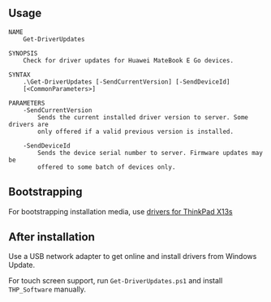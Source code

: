 ## Usage

```
NAME
    Get-DriverUpdates

SYNOPSIS
    Check for driver updates for Huawei MateBook E Go devices.

SYNTAX
    .\Get-DriverUpdates [-SendCurrentVersion] [-SendDeviceId]
    [<CommonParameters>]

PARAMETERS
    -SendCurrentVersion
        Sends the current installed driver version to server. Some drivers are 
        only offered if a valid previous version is installed.

    -SendDeviceId
        Sends the device serial number to server. Firmware updates may be 
        offered to some batch of devices only.

```

## Bootstrapping

For bootstrapping installation media, use [drivers for ThinkPad X13s](https://pcsupport.lenovo.com/us/en/products/laptops-and-netbooks/thinkpad-x-series-laptops/thinkpad-x13s-type-21bx-21by/downloads/driver-list/component?name=Power%20Management&id=E1B533C3-16CA-4FBE-8BD8-FB5D7A57F431)

## After installation

Use a USB network adapter to get online and install drivers from Windows Update.

For touch screen support, run `Get-DriverUpdates.ps1` and install `THP_Software` manually.
